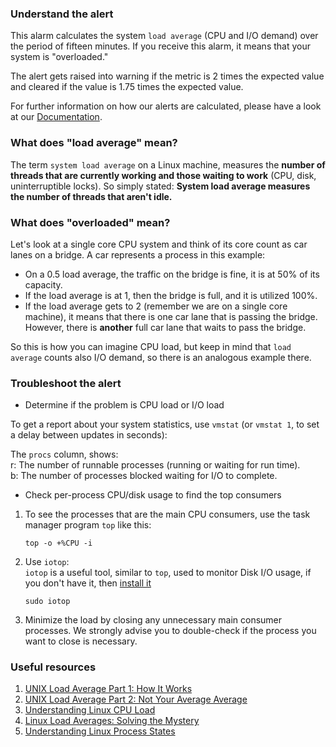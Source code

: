 ### Understand the alert

This alarm calculates the system `load average` (CPU and I/O demand) over the period of fifteen minutes. If you receive this alarm, it means that your system is "overloaded."

The alert gets raised into warning if the metric is 2 times the expected value and cleared if the value is 1.75 times the expected value.

For further information on how our alerts are calculated, please have a look at our [Documentation](https://github.com/netdata/netdata/blob/master/src/health/REFERENCE.md#expressions).

### What does "load average" mean?

The term `system load average` on a Linux machine, measures the **number of threads that are currently working and those waiting to work** (CPU, disk, uninterruptible locks). So simply stated: **System load average measures the number of threads that aren't idle.**

### What does "overloaded" mean?

Let's look at a single core CPU system and think of its core count as car lanes on a bridge. A car represents a process in this example:

- On a 0.5 load average, the traffic on the bridge is fine, it is at 50% of its capacity.
- If the load average is at 1, then the bridge is full, and it is utilized 100%.
- If the load average gets to 2 (remember we are on a single core machine), it means that there is one car lane that is passing the bridge. However, there is **another** full car lane that waits to pass the bridge. 

So this is how you can imagine CPU load, but keep in mind that `load average` counts also I/O demand, so there is an analogous example there.

### Troubleshoot the alert

- Determine if the problem is CPU load or I/O load

To get a report about your system statistics, use `vmstat` (or `vmstat 1`, to set a delay between updates in seconds):

The `procs` column, shows:  
r: The number of runnable processes (running or waiting for run time).  
b: The number of processes blocked waiting for I/O to complete.

- Check per-process CPU/disk usage to find the top consumers

1. To see the processes that are the main CPU consumers, use the task manager program `top` like this:

   ```
   top -o +%CPU -i
   ```

2. Use `iotop`:  
   `iotop` is a useful tool, similar to `top`, used to monitor Disk I/O usage, if you don't have it, then [install it](https://www.tecmint.com/iotop-monitor-linux-disk-io-activity-per-process/)
   ```
   sudo iotop
   ```

3. Minimize the load by closing any unnecessary main consumer processes. We strongly advise you to double-check if the process you want to close is necessary. 

### Useful resources

1. [UNIX Load Average Part 1: How It Works](https://www.helpsystems.com/resources/guides/unix-load-average-part-1-how-it-works)  
2. [UNIX Load Average Part 2: Not Your Average Average](https://www.helpsystems.com/resources/guides/unix-load-average-part-2-not-your-average-average)  
3. [Understanding Linux CPU Load](https://scoutapm.com/blog/understanding-load-averages)  
4. [Linux Load Averages: Solving the Mystery](https://www.brendangregg.com/blog/2017-08-08/linux-load-averages.html)  
5. [Understanding Linux Process States](https://access.redhat.com/sites/default/files/attachments/processstates_20120831.pdf)
